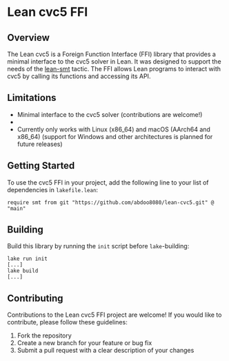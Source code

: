 # Lean cvc5 FFI

## Overview

The Lean cvc5 is a Foreign Function Interface (FFI) library that provides a minimal interface to the
cvc5 solver in Lean. It was designed to support the needs of the
[lean-smt] tactic. The FFI allows Lean programs to interact
with cvc5 by calling its functions and accessing its API.

## Limitations

- Minimal interface to the cvc5 solver (contributions are welcome!)
- 
- Currently only works with Linux (x86_64) and macOS (AArch64 and x86_64) (support for Windows and
  other architectures is planned for future releases)

## Getting Started

To use the cvc5 FFI in your project, add the following line to your list of dependencies in
`lakefile.lean`:

```lean
require smt from git "https://github.com/abdoo8080/lean-cvc5.git" @ "main"
```

## Building

Build this library by running the `init` script before `lake`-building:

```text
lake run init
[...]
lake build
[...]
```

## Contributing

Contributions to the Lean cvc5 FFI project are welcome! If you would like to contribute, please
follow these guidelines:

1. Fork the repository
2. Create a new branch for your feature or bug fix
    <!-- 3. Make your changes and ensure all tests pass -->
3. Submit a pull request with a clear description of your changes

[lean-smt]: https://github.com/ufmg-smite/lean-smt